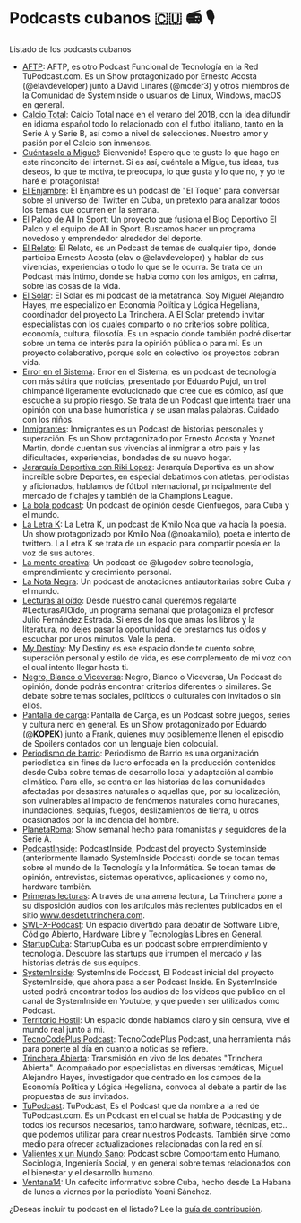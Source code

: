 # Podcasts cubanos 🇨🇺 📻 🎙

Listado de los podcasts cubanos

* [AFTP](https://tupodcast.com/aftp/): AFTP, es otro Podcast Funcional de Tecnología en la Red TuPodcast.com. Es un Show protagonizado por Ernesto Acosta (@elavdeveloper) junto a David Linares (@mcder3) y otros miembros de la Comunidad de SystemInside o usuarios de Linux, Windows, macOS en general.
* [Calcio Total](https://www.ivoox.com/podcast-calcio-total_sq_f1786045_1.html): Calcio Total nace en el verano del 2018, con la idea difundir en idioma español todo lo relacionado con el futbol italiano, tanto en la Serie A y Serie B, así como a nivel de selecciones. Nuestro amor y pasión por el Calcio son inmensos.
* [Cuéntaselo a Migue!](https://anchor.fm/miguel1993): Bienvenido! Espero que te guste lo que hago en este rinconcito del internet. Si es así, cuéntale a Migue, tus ideas, tus deseos, lo que te motiva, te preocupa, lo que gusta y lo que no, y yo te haré el protagonista!
* [El Enjambre](https://www.ivoox.com/podcast-enjambre_sq_f1781784_1.html): El Enjambre es un podcast de "El Toque" para conversar sobre el universo del Twitter en Cuba, un pretexto para analizar todos los temas que ocurren en la semana.
* [El Palco de All In Sport](https://www.spreaker.com/show/4202775): Un proyecto que fusiona el Blog Deportivo El Palco y el equipo de All in Sport. Buscamos hacer un programa novedoso y emprendedor alrededor del deporte.
* [El Relato](https://tupodcast.com/elrelato/): El Relato, es un Podcast de temas de cualquier tipo, donde participa Ernesto Acosta (elav o @elavdeveloper) y hablar de sus vivencias, experiencias o todo lo que se le ocurra. Se trata de un Podcast más íntimo, donde se habla como con los amigos, en calma, sobre las cosas de la vida. 
* [El Solar](https://www.ivoox.com/podcast-solar_sq_f1860729_1.html): El Solar es mi podcast de la metatranca. Soy Miguel Alejandro Hayes, me especializo en Economía Política y Lógica Hegeliana, coordinador del proyecto La Trinchera. A El Solar pretendo invitar especialistas con los cuales comparto o no criterios sobre política, economía, cultura, filosofía. Es un espacio donde también podré disertar sobre un tema de interés para la opinión pública o para mí. Es un proyecto colaborativo, porque solo en colectivo los proyectos cobran vida.
* [Error en el Sistema](https://tupodcast.com/errorenelsistema/): Error en el Sistema, es un podcast de tecnología con más sátira que noticias, presentado por Eduardo Pujol, un trol chimpancé ligeramente evolucionado que cree que es cómico, así que escuche a su propio riesgo. Se trata de un Podcast que intenta traer una opinión con una base humorística y se usan malas palabras. Cuidado con los niños.
* [Inmigrantes](https://tupodcast.com/inmigrantes/):  Inmigrantes es un Podcast de historias personales y superación. Es un Show protagonizado por Ernesto Acosta y Yoanet Martin, donde cuentan sus vivencias al inmigrar a otro país y las dificultades, experiencias, bondades de su nuevo hogar.
* [Jerarquía Deportiva con Riki Lopez](https://www.spreaker.com/show/jerarquia-deportiva): Jerarquía Deportiva es un show increíble sobre Deportes, en especial debatimos con atletas, periodistas y aficionados, hablamos de fútbol internacional, principalmente del mercado de fichajes y también de la Champions League.
* [La bola podcast](https://anchor.fm/labola): Un podcast de opinión desde Cienfuegos, para Cuba y el mundo.
* [La Letra K](https://tupodcast.com/laletrak/): La Letra K, un podcast de Kmilo Noa que va hacia la poesía. Un show protagonizado por Kmilo Noa (@noakamilo), poeta e intento de twittero. La Letra K se trata de un espacio para compartir poesía en la voz de sus autores.
* [La mente creativa](https://anchor.fm/la-mente-creativa): Un podcast de @lugodev sobre tecnología, emprendimiento y crecimiento personal.
* [La Nota Negra](https://anchor.fm/notanerapodcast): Un podcast de anotaciones antiautoritarias sobre Cuba y el mundo.
* [Lecturas al oído](https://www.ivoox.com/podcast-lecturas-al-oido_sq_f1860058_1.html): Desde nuestro canal queremos regalarte #LecturasAlOído, un programa semanal que protagoniza el profesor Julio Fernández Estrada. Si eres de los que amas los libros y la literatura, no dejes pasar la oportunidad de prestarnos tus oídos y escuchar por unos minutos. Vale la pena.
* [My Destiny](https://anchor.fm/mydestinyFM): My Destiny es ese espacio donde te cuento sobre, superación personal y estilo de vida, es ese complemento de mi voz con el cual intento llegar hasta ti.
* [Negro, Blanco o Viceversa](https://tupodcast.com/negroblancoviceversa/): Negro, Blanco o Viceversa, Un Podcast de opinión, donde podrás encontrar criterios diferentes o similares. Se debate sobre temas sociales, políticos o culturales con invitados o sin ellos.
* [Pantalla de carga](https://tupodcast.com/pantalladecarga/): Pantalla de Carga, es un Podcast sobre juegos, series y cultura nerd en general. Es un Show protagonizado por Eduardo (@__KOPEK__) junto a Frank, quienes muy posiblemente llenen el episodio de Spoilers contados con un lenguaje bien coloquial.
* [Periodismo de barrio](https://anchor.fm/periodismodebarrio): Periodismo de Barrio es una organización periodística sin fines de lucro enfocada en la producción contenidos desde Cuba sobre temas de desarrollo local y adaptación al cambio climático. Para ello, se centra en las historias de las comunidades afectadas por desastres naturales o aquellas que, por su localización, son vulnerables al impacto de fenómenos naturales como huracanes, inundaciones, sequías, fuegos, deslizamientos de tierra, u otros ocasionados por la incidencia del hombre.
* [PlanetaRoma](https://podcasts.apple.com/us/podcast/planeta-roma/id1441077556): Show semanal hecho para romanistas y seguidores de la Serie A.
* [PodcastInside](https://tupodcast.com/podcastinside/): PodcastInside, Podcast del proyecto SystemInside (anteriormente llamado SystemInside Podcast) donde se tocan temas sobre el mundo de la Tecnología y la Informática. Se tocan temas de opinión, entrevistas, sistemas operativos, aplicaciones y como no, hardware también.
* [Primeras lecturas](https://www.ivoox.com/podcast-primeras-lecturas_sq_f1870356_1.html): A través de una amena lectura, La Trinchera pone a su disposición audios con los artículos más recientes publicados en el sitio www.desdetutrinchera.com.
* [SWL-X-Podcast](https://www.ivoox.com/podcast-swl-x-podcast_sq_f1865202_1.html): Un espacio divertido para debatir de Software Libre, Código Abierto, Hardware Libre y Tecnologías Libres en General.
* [StartupCuba](https://www.ivoox.com/podcast-startupcuba_sq_f1851492_1.html): StartupCuba es un podcast sobre emprendimiento y tecnología. Descubre las startups que irrumpen el mercado y las historias detrás de sus equipos.
* [SystemInside](https://tupodcast.com/systeminside/): SystemInside Podcast, El Podcast inicial del proyecto SystemInside, que ahora pasa a ser Podcast Inside. En SystemInside usted podrá encontrar todos los audios de los videos que publico en el canal de SystemInside en Youtube, y que pueden ser utilizados como Podcast.
* [Territorio Hostil](https://anchor.fm/territoriohostil): Un espacio donde hablamos claro y sin censura, vive el mundo real junto a mi.
* [TecnoCodePlus Podcast](https://anchor.fm/TecnoCodePlusPodcast): TecnoCodePlus Podcast, una herramienta más para ponerte al día en cuanto a noticias se refiere.
* [Trinchera Abierta](https://www.ivoox.com/podcast-trinchera-abierta_sq_f1862240_1.html): Transmisión en vivo de los debates "Trinchera Abierta". Acompañado por especialistas en diversas temáticas, Miguel Alejandro Hayes, investigador que centrado en los campos de la Economía Política y Lógica Hegeliana, convoca al debate a partir de las propuestas de sus invitados.
* [TuPodcast](https://tupodcast.com/tupodcast/): TuPodcast, Es el Podcast que da nombre a la red de TuPodcast.com. Es un Podcast en el cual se habla de Podcasting y de todos los recursos necesarios, tanto hardware, software, técnicas, etc.. que podemos utilizar para crear nuestros Podcasts. También sirve como medio para ofrecer actualizaciones relacionadas con la red en sí.
* [Valientes x un Mundo Sano](https://www.ivoox.com/p_sq_f1878504_1.html): Podcast sobre Comportamiento Humano, Sociología, Ingeniería Social, y en general sobre temas relacionados con el bienestar y el desarrollo humano.
* [Ventana14](https://www.ivoox.com/podcast-ventana-14-desde-cuba-yoani-sanchez_sq_f1672272_1.html): Un cafecito informativo sobre Cuba, hecho desde La Habana de lunes a viernes por la periodista Yoani Sánchez.

¿Deseas incluir tu podcast en el listado? Lee la [guía de contribución](CONTRIBUTING.MD).